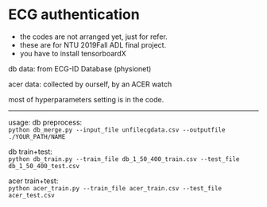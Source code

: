 # ECG authentication

* the codes are not arranged yet, just for refer.
* these are for NTU 2019Fall ADL final project.
* you have to install tensorboardX

db data: from ECG-ID Database (physionet)

acer data: collected by ourself, by an ACER watch

most of hyperparameters setting is in the code.

--------
usage:
db preprocess:  
`
python db_merge.py --input_file unfilecgdata.csv --outputfile ./YOUR_PATH/NAME
`

db train+test:  
`
python db_train.py --train_file db_1_50_400_train.csv --test_file db_1_50_400_test.csv
`

acer train+test:  
`
python acer_train.py --train_file acer_train.csv --test_file acer_test.csv
`
